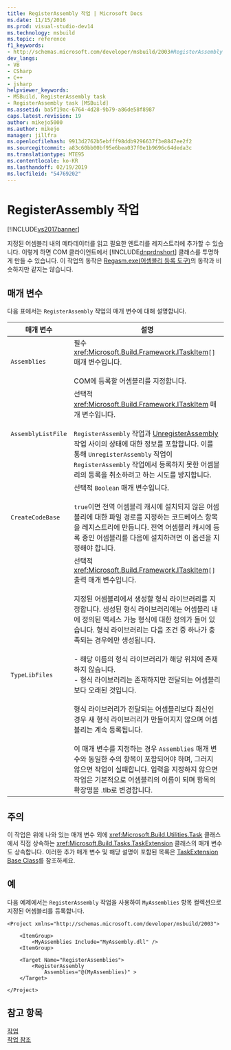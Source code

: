 ```yaml
---
title: RegisterAssembly 작업 | Microsoft Docs
ms.date: 11/15/2016
ms.prod: visual-studio-dev14
ms.technology: msbuild
ms.topic: reference
f1_keywords:
- http://schemas.microsoft.com/developer/msbuild/2003#RegisterAssembly
dev_langs:
- VB
- CSharp
- C++
- jsharp
helpviewer_keywords:
- MSBuild, RegisterAssembly task
- RegisterAssembly task [MSBuild]
ms.assetid: ba5f19ac-6764-4d28-9b79-a86de58f8987
caps.latest.revision: 19
author: mikejo5000
ms.author: mikejo
manager: jillfra
ms.openlocfilehash: 9913d2762b5ebfff98ddb9296637f3e8847ee2f2
ms.sourcegitcommit: a83c60bb00bf95e6bea037f0e1b9696c64deda3c
ms.translationtype: MTE95
ms.contentlocale: ko-KR
ms.lasthandoff: 02/19/2019
ms.locfileid: "54769202"
---
```

# <a name="registerassembly-task"></a>RegisterAssembly 작업
[!INCLUDE[vs2017banner](../includes/vs2017banner.md)]

  
지정된 어셈블리 내의 메타데이터를 읽고 필요한 엔트리를 레지스트리에 추가할 수 있습니다. 이렇게 하면 COM 클라이언트에서 [!INCLUDE[dnprdnshort](../includes/dnprdnshort-md.md)] 클래스를 투명하게 만들 수 있습니다. 이 작업의 동작은 [Regasm.exe(어셈블리 등록 도구)](http://msdn.microsoft.com/library/e190e342-36ef-4651-a0b4-0e8c2c0281cb)의 동작과 비슷하지만 같지는 않습니다.  
  
## <a name="parameters"></a>매개 변수  
 다음 표에서는 `RegisterAssembly` 작업의 매개 변수에 대해 설명합니다.  
  
|매개 변수|설명|  
|---------------|-----------------|  
|`Assemblies`|필수 <xref:Microsoft.Build.Framework.ITaskItem>`[]` 매개 변수입니다.<br /><br /> COM에 등록할 어셈블리를 지정합니다.|  
|`AssemblyListFile`|선택적 <xref:Microsoft.Build.Framework.ITaskItem> 매개 변수입니다.<br /><br /> `RegisterAssembly` 작업과 [UnregisterAssembly](../msbuild/unregisterassembly-task.md) 작업 사이의 상태에 대한 정보를 포함합니다. 이를 통해 `UnregisterAssembly` 작업이 `RegisterAssembly` 작업에서 등록하지 못한 어셈블리의 등록을 취소하려고 하는 시도를 방지합니다.|  
|`CreateCodeBase`|선택적 `Boolean` 매개 변수입니다.<br /><br /> `true`이면 전역 어셈블리 캐시에 설치되지 않은 어셈블리에 대한 파일 경로를 지정하는 코드베이스 항목을 레지스트리에 만듭니다. 전역 어셈블리 캐시에 등록 중인 어셈블리를 다음에 설치하려면 이 옵션을 지정해야 합니다.|  
|`TypeLibFiles`|선택적 <xref:Microsoft.Build.Framework.ITaskItem>`[]` 출력 매개 변수입니다.<br /><br /> 지정된 어셈블리에서 생성할 형식 라이브러리를 지정합니다. 생성된 형식 라이브러리에는 어셈블리 내에 정의된 액세스 가능 형식에 대한 정의가 들어 있습니다. 형식 라이브러리는 다음 조건 중 하나가 충족되는 경우에만 생성됩니다.<br /><br /> - 해당 이름의 형식 라이브러리가 해당 위치에 존재하지 않습니다.<br />- 형식 라이브러리는 존재하지만 전달되는 어셈블리보다 오래된 것입니다.<br /><br /> 형식 라이브러리가 전달되는 어셈블리보다 최신인 경우 새 형식 라이브러리가 만들어지지 않으며 어셈블리는 계속 등록됩니다.<br /><br /> 이 매개 변수를 지정하는 경우 `Assemblies` 매개 변수와 동일한 수의 항목이 포함되어야 하며, 그러지 않으면 작업이 실패합니다. 입력을 지정하지 않으면 작업은 기본적으로 어셈블리의 이름이 되며 항목의 확장명을 .tlb로 변경합니다.|  
  
## <a name="remarks"></a>주의  
 이 작업은 위에 나와 있는 매개 변수 외에 <xref:Microsoft.Build.Utilities.Task> 클래스에서 직접 상속하는 <xref:Microsoft.Build.Tasks.TaskExtension> 클래스의 매개 변수도 상속합니다. 이러한 추가 매개 변수 및 해당 설명이 포함된 목록은 [TaskExtension Base Class](../msbuild/taskextension-base-class.md)를 참조하세요.  
  
## <a name="example"></a>예  
 다음 예제에서는 `RegisterAssembly` 작업을 사용하여 `MyAssemblies` 항목 컬렉션으로 지정된 어셈블리를 등록합니다.  
  
```  
<Project xmlns="http://schemas.microsoft.com/developer/msbuild/2003">  
  
    <ItemGroup>  
        <MyAssemblies Include="MyAssembly.dll" />  
    <ItemGroup>  
  
    <Target Name="RegisterAssemblies">  
        <RegisterAssembly  
            Assemblies="@(MyAssemblies)" >  
    </Target>  
  
</Project>  
```  
  
## <a name="see-also"></a>참고 항목  
 [작업](../msbuild/msbuild-tasks.md)   
 [작업 참조](../msbuild/msbuild-task-reference.md)
